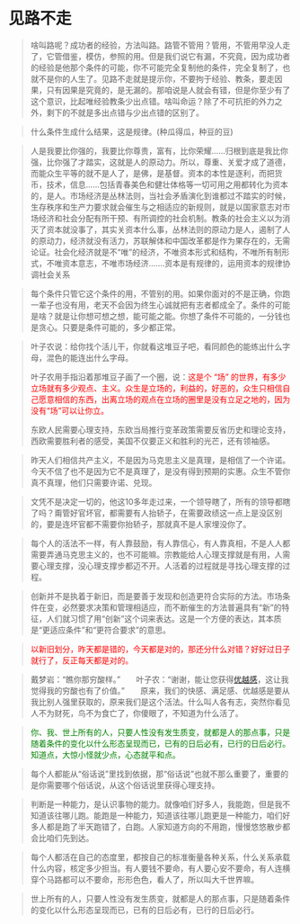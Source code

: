 # 见路不走

> 啥叫路呢？成功者的经验，方法叫路。路管不管用？管用，不管用早没人走了，它管借鉴，模仿，参照的用。但是我们说它有漏，不究竟，因为成功者的经验是他那个条件的可能，你不可能完全复制他的条件，完全复制了，也就不是你的人生了。见路不走就是提示你，不要拘于经验、教条，要走因果，只有因果是究竟的，是无漏的。那咱说是人就会有错，但是你至少有了这个意识，比起唯经验教条少出点错。啥叫命运？除了不可抗拒的外力之外，剩下的不就是多出点错与少出点错的区别了。

> 什么条件生成什么结果，这是规律。(种瓜得瓜，种豆的豆)

> 人是我要比你强的，我要比你尊贵，富有，比你荣耀......归根到底是我比你强，比你强了才踏实，这就是人的原动力。所以，尊重、关爱才成了道德，而能众生平等的就不是人了，是佛，是基督。资本的本性是逐利，而把货币，技术，信息......包括青春美色和健壮体格等一切可用之用都转化为资本的，是人。市场经济是丛林法则，当社会矛盾演化到谁都过不踏实的时候，生存秩序和生产力要求就会催生与之相适应的新规则，就是以国家意志对市场经济和社会分配有所干预、有所调控的社会机制。教条的社会主义以为消灭了资本就没事了，其实关资本什么事，丛林法则的原动力是人，遏制了人的原动力，经济就没有活力，苏联解体和中国改革都是作为果存在的，无需论证。社会化经济就是不“唯”的经济，不唯资本形式和结构，不唯所有制形式，不唯资本意志，不唯市场经济.......资本是有规律的，运用资本的规律协调社会关系

> 每个条件只管它这个条件的用，不管别的用。如果你面对的不是正确，你跑一辈子也没有用，老天不会因为终生心诚就把有志者都成全了。条件的可能是啥？就是让你想可想之想，能可能之能。你想了条件不可能的，一分钱也是贪心。只要是条件可能的，多少都正常。



> 叶子农说：给你找个活儿干，你就看这堆豆子吧，看同颜色的能练出什么字母，混色的能连出什么字母。
>
> 叶子农用手指沿着那堆豆子画了一个圈，说：<font color=red>这是个 “场” 的世界，有多少立场就有多少观点、主义。众生是立场的，利益的，好恶的，众生只相信自己愿意相信的东西，出离立场的观点在立场的圈里是没有立足之地的，因为没有“场”可以让你立。</font>
>
> 东欧人民需要心理支持，东欧当局推行变革政策需要反省历史和理论支持，西欧需要胜利者的感受，美国不仅要正义和胜利的光芒，还有领袖感。

>昨天人们相信共产主义，不是因为马克思主义是真理，是相信了一个许诺。今天不信了也不是因为它不是真理了，是没有得到预期的实惠。众生不管你真不真理，他们只需要许诺、兑现。



> 文凭不是决定一切的，他这10多年走过来，一个领导瞎了，所有的领导都瞎了吗？甭管好官坏官，都需要有人抬轿子，在需要政绩这一点上是没区别的，要是连坏官都不需要你抬轿子，那就真不是人家埋没你了。

> 每个人的活法不一样，有人靠鼓励，有人靠信心，有人靠真相，不是人人都需要弄通马克思主义的，也不可能嘛。宗教能给人心理支撑就是有用，人需要心理支撑，没心理支撑步都迈不开。人活着的过程就是寻找心理支撑的过程。

> 创新并不是执着于新旧，而是要善于发现和创造更符合实际的方法。市场条件在变，必然要求决策和管理相适应，而不断催生的方法普遍具有“新”的特征，人们就习惯了用“创新”这个词来表达。这是一个方便的表达，其本质是“更适应条件”和“更符合要求”的意思。

> <font color=red>以新旧划分，昨天都是错的，今天都是对的，那还分什么对错？好好过日子就行了，反正每天都是对的。</font>

> 戴梦岩：“瞧你那穷酸样。”　　叶子农：“谢谢，能让您获得[优越感](http://baike.sogou.com/lemma/ShowInnerLink.htm?lemmaId=4109718&ss_c=ssc.citiao.link)，这让我觉得我的穷酸也有了价值。”　　原来，我们的快感、满足感、优越感是要从我比别人强里获取的，原来我们是这个活法。什么叫人各有志，突然你看见人不为财死，鸟不为食亡了，你傻眼了，不知道为什么活了。　

> <font color=green>你、我、世上所有的人，只要人性没有发生质变，就都是人的那点事，只是随着条件的变化以什么形态呈现而已，已有的日后必有，已行的日后必行。知道点，大惊小怪就少点，心态就平和点。</font>

> 每个人都能从“俗话说”里找到依据，那“俗话说”也就不那么重要了，重要的是你需要哪个俗话说，从这个俗话说里获得心理支持。

> 判断是一种能力，是认识事物的能力。就像咱们好多人，我能跑，但是我不知道该往哪儿跑。能跑是一种能力，知道该往哪儿跑更是一种能力，咱们好多人都是跑了半天跑错了，白跑。人家知道方向的不用跑，慢慢悠悠散步都会比咱们先到达。

> 每个人都活在自己的态度里，都按自己的标准衡量各种关系，什么关系承载什么内容，核定多少担当。有人要钱不要命，有人要心安不要命，有人连横穿个马路都可以不要命，形形色色，看人了，所以叫大千世界嘛。

>世上所有的人，只要人性没有发生质变，就都是人的那点事，只是随着条件的变化以什么形态呈现而已，已有的日后必有，已行的日后必行。
